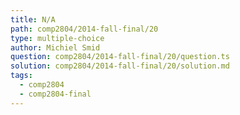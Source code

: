 ```yaml
---
title: N/A
path: comp2804/2014-fall-final/20
type: multiple-choice
author: Michiel Smid
question: comp2804/2014-fall-final/20/question.ts
solution: comp2804/2014-fall-final/20/solution.md
tags:
  - comp2804
  - comp2804-final
---
```


